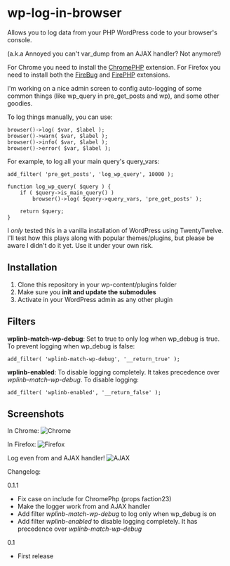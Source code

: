 wp-log-in-browser
=================

Allows you to log data from your PHP WordPress code to your browser's console.

(a.k.a Annoyed you can't var_dump from an AJAX handler? Not anymore!)

For Chrome you need to install the [ChromePHP](http://www.chromephp.com/) extension.
For Firefox you need to install both the [FireBug](http://getfirebug.com/) and [FirePHP](http://www.firephp.org/) extensions.

I'm working on a nice admin screen to config auto-logging of some common things (like wp_query in pre_get_posts and wp), and some other goodies.

To log things manually, you can use:

    browser()->log( $var, $label );
    browser()->warn( $var, $label );
    browser()->info( $var, $label );
    browser()->error( $var, $label );

For example, to log all your main query's query_vars:

    add_filter( 'pre_get_posts', 'log_wp_query', 10000 );

    function log_wp_query( $query ) {
        if ( $query->is_main_query() )
            browser()->log( $query->query_vars, 'pre_get_posts' );

        return $query;
    }

I *only* tested this in a vanilla installation of WordPress using TwentyTwelve. I'll test how this plays along with popular themes/plugins, but please be aware I didn't do it yet. Use it under your own risk.

Installation
------------

1. Clone this repository in your wp-content/plugins folder
2. Make sure you **init and update the submodules**
3. Activate in your WordPress admin as any other plugin

Filters
-----------

**wplinb-match-wp-debug**: Set to true to only log when wp_debug is true. To prevent logging when wp_debug is false:

    add_filter( 'wplinb-match-wp-debug', '__return_true' );

**wplinb-enabled**: To disable logging completely. It takes precedence over *wplinb-match-wp-debug*. To disable logging:

    add_filter( 'wplinb-enabled', '__return_false' );


Screenshots
-----------

In Chrome:
![Chrome](http://screenshots.mzaweb.com/hFXw)

In Firefox:
![Firefox](http://screenshots.mzaweb.com/hFY6)

Log even from and AJAX handler!
![AJAX](http://screenshots.mzaweb.com/hGnY)


Changelog:

0.1.1
* Fix case on include for ChromePhp (props faction23)
* Make the logger work from and AJAX handler
* Add filter *wplinb-match-wp-debug* to log only when wp_debug is on
* Add filter *wplinb-enabled* to disable logging completely. It has precedence over *wplinb-match-wp-debug*

0.1
* First release